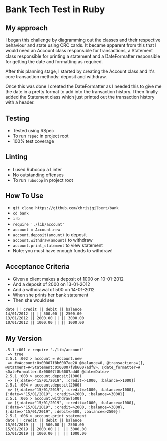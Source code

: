 # Bank Tech Test in Ruby

## My approach   
I began this challenge by diagramming out the classes and their respective behaviour and state using CRC cards. It became apparent from this that I would need an Account class responsible for transactions, a Statement class responsible for printing a statement and a DateFormatter responsible for getting the date and formatting as required.

After this planning stage, I started by creating the Account class and it's core transaction methods: deposit and withdraw.

Once this was done I created the DateFormatter as I needed this to give me the date in a pretty format to add into the transaction history. I then finally added the Statement class which just printed out the transaction history with a header.

## Testing
* Tested using RSpec   
* To run `rspec` in project root    
* 100% test coverage

## Linting
* I used Rubocop a Linter   
* No outstanding offenses   
* To run `rubocop` in project root   

## How To Use
* `git clone https://github.com/chrisjgilbert/bank`   
* `cd bank`   
* `irb`   
* `require './lib/account'`   
* `account = Account.new`
* `account.deposit(amount)` to deposit
* `account.withdraw(amount)` to withdraw
* `account.print_statement` to view statement    
* Note: you must have enough funds to withdraw!

## Acceptance Criteria   
* Given a client makes a deposit of 1000 on 10-01-2012
* And a deposit of 2000 on 13-01-2012
* And a withdrawal of 500 on 14-01-2012
* When she prints her bank statement
* Then she would see
```
date || credit || debit || balance
14/01/2012 || || 500.00 || 2500.00
13/01/2012 || 2000.00 || || 3000.00
10/01/2012 || 1000.00 || || 1000.00
```

## My Version   
```
.5.1 :001 > require './lib/account'
 => true
2.5.1 :002 > account = Account.new
 => #<Account:0x00007f8b6007ae20 @balance=0, @transactions=[], @statment=#<Statement:0x00007f8b6007adf8>, @date_formatter=#<DateFormatter:0x00007f8b6007add0 @date=Date>>
2.5.1 :003 > account.deposit(1000)
 => [{:date=>"15/01/2019", :credit=>1000, :balance=>1000}]
2.5.1 :004 > account.deposit(2000)
 => [{:date=>"15/01/2019", :credit=>1000, :balance=>1000}, {:date=>"15/01/2019", :credit=>2000, :balance=>3000}]
2.5.1 :005 > account.withdraw(500)
 => [{:date=>"15/01/2019", :credit=>1000, :balance=>1000}, {:date=>"15/01/2019", :credit=>2000, :balance=>3000}, {:date=>"15/01/2019", :debit=>500, :balance=>2500}]
2.5.1 :006 > account.print_statement
date || credit || debit || balance
15/01/2019 ||  || 500.00 || 2500.00
15/01/2019 || 2000.00 ||  || 3000.00
15/01/2019 || 1000.00 ||  || 1000.00
```
